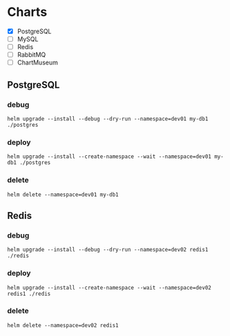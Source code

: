 # Charts

- [x] PostgreSQL
- [ ] MySQL
- [ ] Redis
- [ ] RabbitMQ
- [ ] ChartMuseum

## PostgreSQL

### debug
```shell
helm upgrade --install --debug --dry-run --namespace=dev01 my-db1 ./postgres
```

### deploy
```shell
helm upgrade --install --create-namespace --wait --namespace=dev01 my-db1 ./postgres
```

### delete
```shell
helm delete --namespace=dev01 my-db1
```

## Redis

### debug
```shell
helm upgrade --install --debug --dry-run --namespace=dev02 redis1 ./redis
```

### deploy
```shell
helm upgrade --install --create-namespace --wait --namespace=dev02 redis1 ./redis
```

### delete
```shell
helm delete --namespace=dev02 redis1
```
